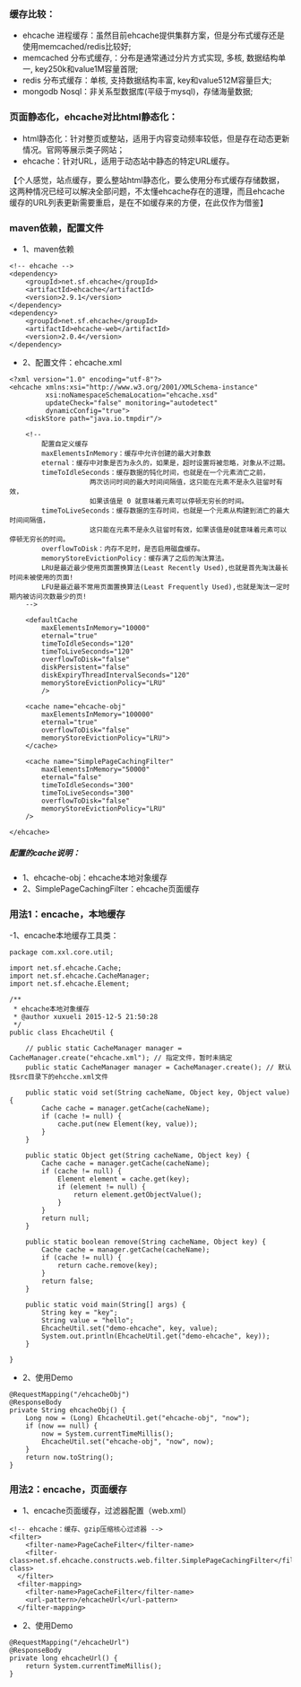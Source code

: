 ### 缓存比较：
- ehcache 进程缓存：虽然目前ehcache提供集群方案，但是分布式缓存还是使用memcached/redis比较好;
- memcached 分布式缓存,：分布是通常通过分片方式实现, 多核, 数据结构单一, key250k和value1M容量首限;
- redis 分布式缓存：单核, 支持数据结构丰富, key和value512M容量巨大;
- mongodb Nosql：非关系型数据库(平级于mysql)，存储海量数据;

### 页面静态化，ehcache对比html静态化：
- html静态化：针对整页或整站，适用于内容变动频率较低，但是存在动态更新情况。官网等展示类子网站；
- ehcache：针对URL，适用于动态站中静态的特定URL缓存。

【个人感觉，站点缓存，要么整站html静态化，要么使用分布式缓存存储数据，这两种情况已经可以解决全部问题，不太懂ehcache存在的道理，而且ehcache缓存的URL列表更新需要重启，是在不如缓存来的方便，在此仅作为借鉴】

### maven依赖，配置文件
- 1、maven依赖
```
<!-- ehcache -->
<dependency>
	<groupId>net.sf.ehcache</groupId>
	<artifactId>ehcache</artifactId>
	<version>2.9.1</version>
</dependency>
<dependency>
	<groupId>net.sf.ehcache</groupId>
	<artifactId>ehcache-web</artifactId>
	<version>2.0.4</version>
</dependency>
```

- 2、配置文件：ehcache.xml
```
<?xml version="1.0" encoding="utf-8"?>
<ehcache xmlns:xsi="http://www.w3.org/2001/XMLSchema-instance"
         xsi:noNamespaceSchemaLocation="ehcache.xsd"
         updateCheck="false" monitoring="autodetect"
         dynamicConfig="true">
    <diskStore path="java.io.tmpdir"/>
    
    <!-- 
        配置自定义缓存
        maxElementsInMemory：缓存中允许创建的最大对象数
        eternal：缓存中对象是否为永久的，如果是，超时设置将被忽略，对象从不过期。
        timeToIdleSeconds：缓存数据的钝化时间，也就是在一个元素消亡之前，
                    两次访问时间的最大时间间隔值，这只能在元素不是永久驻留时有效，
                    如果该值是 0 就意味着元素可以停顿无穷长的时间。
        timeToLiveSeconds：缓存数据的生存时间，也就是一个元素从构建到消亡的最大时间间隔值，
                    这只能在元素不是永久驻留时有效，如果该值是0就意味着元素可以停顿无穷长的时间。
        overflowToDisk：内存不足时，是否启用磁盘缓存。
        memoryStoreEvictionPolicy：缓存满了之后的淘汰算法。
        LRU是最近最少使用页面置换算法(Least Recently Used),也就是首先淘汰最长时间未被使用的页面!
		LFU是最近最不常用页面置换算法(Least Frequently Used),也就是淘汰一定时期内被访问次数最少的页!
    -->
    
    <defaultCache
		maxElementsInMemory="10000"
		eternal="true"
		timeToIdleSeconds="120"
		timeToLiveSeconds="120"
		overflowToDisk="false"
		diskPersistent="false"
		diskExpiryThreadIntervalSeconds="120"
		memoryStoreEvictionPolicy="LRU"
		/>
            
	<cache name="ehcache-obj" 
		maxElementsInMemory="100000" 
		eternal="true" 
		overflowToDisk="false" 
		memoryStoreEvictionPolicy="LRU">
	</cache>

	<cache name="SimplePageCachingFilter" 
		maxElementsInMemory="50000" 
		eternal="false" 
		timeToIdleSeconds="300"
		timeToLiveSeconds="300"
		overflowToDisk="false" 
		memoryStoreEvictionPolicy="LRU"
	/>

</ehcache>
```

##### 配置的cache说明：
- 1、ehcache-obj：ehcache本地对象缓存
- 2、SimplePageCachingFilter：ehcache页面缓存

### 用法1：encache，本地缓存
-1、encache本地缓存工具类：
```
package com.xxl.core.util;

import net.sf.ehcache.Cache;
import net.sf.ehcache.CacheManager;
import net.sf.ehcache.Element;

/**
 * ehcache本地对象缓存
 * @author xuxueli 2015-12-5 21:50:28
 */
public class EhcacheUtil {

	// public static CacheManager manager = CacheManager.create("ehcache.xml");	// 指定文件，暂时未搞定
	public static CacheManager manager = CacheManager.create();	// 默认找src目录下的ehcche.xml文件
	
	public static void set(String cacheName, Object key, Object value) {
		Cache cache = manager.getCache(cacheName);
		if (cache != null) {
			cache.put(new Element(key, value));
		}
	}
	
	public static Object get(String cacheName, Object key) {
		Cache cache = manager.getCache(cacheName);
		if (cache != null) {
			Element element = cache.get(key);
			if (element != null) {
				return element.getObjectValue();
			}
		}
		return null;
	}

	public static boolean remove(String cacheName, Object key) {
		Cache cache = manager.getCache(cacheName);
		if (cache != null) {
			return cache.remove(key);
		}
		return false;
	}

	public static void main(String[] args) {
		String key = "key";
		String value = "hello";
		EhcacheUtil.set("demo-ehcache", key, value);
		System.out.println(EhcacheUtil.get("demo-ehcache", key));
	}

}
```

- 2、使用Demo
```
@RequestMapping("/ehcacheObj")
@ResponseBody
private String ehcacheObj() {
	Long now = (Long) EhcacheUtil.get("ehcache-obj", "now");
	if (now == null) {
		now = System.currentTimeMillis();
		EhcacheUtil.set("ehcache-obj", "now", now);
	}
	return now.toString();
}
```

### 用法2：encache，页面缓存
- 1、encache页面缓存，过滤器配置（web.xml）
```
<!-- ehcache：缓存、gzip压缩核心过滤器 -->
<filter>  
    <filter-name>PageCacheFilter</filter-name>  
    <filter-class>net.sf.ehcache.constructs.web.filter.SimplePageCachingFilter</filter-class>  
  </filter>  
  <filter-mapping>  
	<filter-name>PageCacheFilter</filter-name>  
	<url-pattern>/ehcacheUrl</url-pattern>  
  </filter-mapping>  
```

- 2、使用Demo
```
@RequestMapping("/ehcacheUrl")
@ResponseBody
private long ehcacheUrl() {
	return System.currentTimeMillis();
}
```



